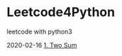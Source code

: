 # Leetcode4Python
leetcode with python3 

2020-02-16 [1. Two Sum](https://leetcode-cn.com/problems/two-sum/)






